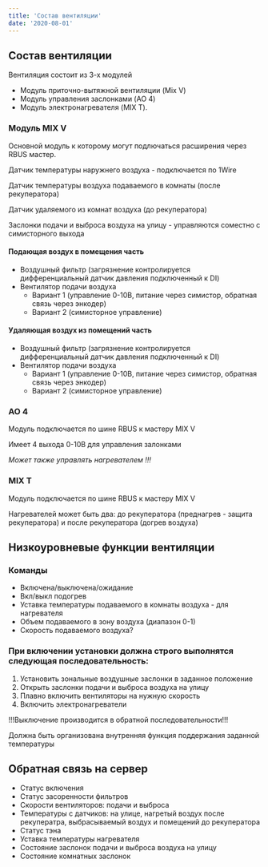 ```yaml
---
title: 'Состав вентиляции'
date: '2020-08-01'
---
```


## Состав вентиляции

Вентиляция состоит из 3-х модулей

* Модуль приточно-вытяжной вентиляции (Mix V)
* Модуль управления заслонками (AO 4)
* Модуль электронагревателя (MIX T).

### Модуль MIX V

Основной модуль к которому могут подлючаться расширения через RBUS мастер.

Датчик температуры наружнего воздуха - подключается по 1Wire

Датчик температуры воздуха подаваемого в комнаты (после рекуператора)

Датчик удаляемого из комнат воздуха (до рекуператора)

Заслонки подачи и выброса воздуха на улицу - управляются соместно с симисторного выхода

#### Подающая воздух в помещения часть

- Воздушный фильтр (загрязнение контролируется дифференциальный датчик давления подключенный к DI)
- Вентилятор подачи воздуха
  - Вариант 1 (управление 0-10В, питание через симистор, обратная связь через энкодер)
  - Вариант 2 (симисторное управление)

#### Удаляющая воздух из помещений часть

- Воздушный фильтр (загрязнение контролируется дифференциальный датчик давления подключенный к DI)
- Вентилятор подачи воздуха
  - Вариант 1 (управление 0-10В, питание через симистор, обратная связь через энкодер)
  - Вариант 2 (симисторное управление)

### AO 4

Модуль подключается по шине RВUS к мастеру MIX V

Имеет 4 выхода 0-10В для управления залонками

*Может также управлять нагревателем !!!*

### MIX T

Модуль подключается по шине RВUS к мастеру MIX V

Нагревателей может быть два: до рекуператора (преднагрев - защита рекуператора) и после рекуператора (догрев воздуха)

## **Низкоуровневые функции вентиляции**

### Команды

* Включена/выключена/ожидание
* Вкл/выкл подогрев
* Уставка температуры подаваемого в комнаты воздуха - для нагревателя
* Объем подаваемого в зону воздуха (диапазон 0-1)
* Скорость подаваемого воздуха?

### При включении установки должна строго выполнятся следующая последовательность:

1. Установить зональные воздушные заслонки в заданное положение
2. Открыть заслонки подачи и выброса воздуха на улицу
3. Плавно включить вентиляторы на нужную скорость
4. Включить электронагреватели

!!!Выключение производится в обратной последовательности!!!

Должна быть организована внутренняя функция поддержания заданной температуры

## Обратная связь на сервер

* Статус включения
* Статус засоренности фильтров
* Скорости вентиляторов: подачи и выброса
* Температуры с датчиков: на улице, нагретый воздух после рекуператра, выбрасываемый воздух и помещений до рекуператора
* Статус тэна
* Уставка температуры нагревателя
* Состояние заслонок подачи и выброса воздуха на улицу
* Состояние комнатных заслонок

